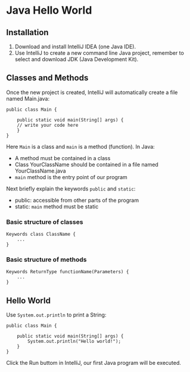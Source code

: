 # Java Hello World

## Installation

1. Download and install IntelliJ IDEA (one Java IDE).
2. Use IntelliJ to create a new command line Java project, remember to select and download JDK (Java Development Kit).

## Classes and Methods

Once the new project is created, IntelliJ will automatically create a file named Main.java:

```{code-block} java
public class Main {

    public static void main(String[] args) {
	// write your code here
    }
}
```

Here `Main` is a class and `main` is a method (function). In Java:

* A method must be contained in a class
* Class YourClassName should be contained in a file named YourClassName.java
* `main` method is the entry point of our program

Next briefly explain the keywords `public` and `static`:

* public: accessible from other parts of the program
* static: `main` method must be static

### Basic structure of classes

```{code-block} java
Keywords class ClassName {
    ...
}
```

### Basic structure of methods

```{code-block} java
Keywords ReturnType functionName(Parameters) {
    ...
}
```

## Hello World

Use `System.out.println` to print a String:

```{code-block} java
public class Main {
    
    public static void main(String[] args) {
        System.out.println("Hello world!");
    }
}
```

Click the Run buttom in IntelliJ, our first Java program will be executed.

